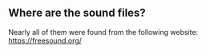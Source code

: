 ## Where are the sound files?
Nearly all of them were found from the following website: https://freesound.org/
